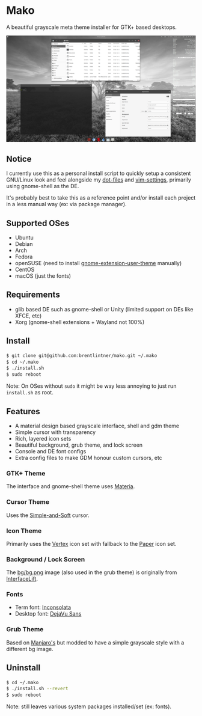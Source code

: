 # Mako

A beautiful grayscale meta theme installer for GTK+ based desktops.

![screenshot example](https://raw.githubusercontent.com/brentlintner/mako/master/screenshot.png)

## Notice

I currently use this as a personal install script to quickly setup a
consistent GNU/Linux look and feel alongside my [dot-files](https://github.com/brentlintner/dot-files) and [vim-settings](https://github.com/brentlintner/vim-settings), primarily using gnome-shell as the DE.

It's probably best to take this as a reference point and/or install each project in a less manual way (ex: via package manager).

## Supported OSes

* Ubuntu
* Debian
* Arch
* Fedora
* openSUSE (need to install [gnome-extension-user-theme](https://extensions.gnome.org/extension/19/user-themes) manually)
* CentOS
* macOS (just the fonts)

## Requirements

* glib based DE such as gnome-shell or Unity (limited support on DEs like XFCE, etc)
* Xorg (gnome-shell extensions + Wayland not 100%)

## Install
```sh
$ git clone git@github.com:brentlintner/mako.git ~/.mako
$ cd ~/.mako
$ ./install.sh
$ sudo reboot
```
Note: On OSes without `sudo` it might be way less annoying to just run `install.sh` as root.

## Features

* A material design based grayscale interface, shell and gdm theme
* Simple cursor with transparency
* Rich, layered icon sets
* Beautiful background, grub theme, and lock screen
* Console and DE font configs
* Extra config files to make GDM honour custom cursors, etc

### GTK+ Theme

The interface and gnome-shell theme uses [Materia](https://github.com/nana-4/materia-theme).

### Cursor Theme

Uses the [Simple-and-Soft](https://www.gnome-look.org/p/999946/) cursor.

### Icon Theme

Primarily uses the [Vertex](https://github.com/horst3180/vertex-icons) icon set with fallback to the [Paper](https://github.com/snwh/paper-icon-theme) icon set.

### Background / Lock Screen

The [bg/bg.png](bg/bg.png) image (also used in the grub theme) is originally from [InterfaceLift](https://interfacelift.com/wallpaper/details/4129/zuiderheide.html).

### Fonts

* Term font: [Inconsolata](http://www.levien.com/type/myfonts/inconsolata.html)
* Desktop font: [DejaVu Sans](https://dejavu-fonts.github.io)

### Grub Theme

Based on [Manjaro's](https://github.com/manjaro/grub-theme/tree/master/manjaro-live) but modded to have
a simple grayscale style with a different bg image.

## Uninstall
```sh
$ cd ~/.mako
$ ./install.sh --revert
$ sudo reboot
```
Note: still leaves various system packages installed/set (ex: fonts).
